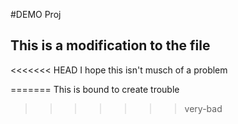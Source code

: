 #DEMO Proj
## This is a modification to the file

<<<<<<< HEAD
I hope this isn't musch of a problem

=======
This is bound to create trouble
>>>>>>> very-bad
